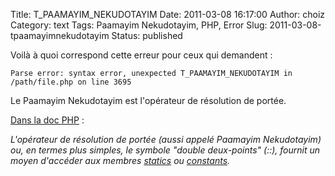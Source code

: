 Title: T_PAAMAYIM_NEKUDOTAYIM
Date: 2011-03-08 16:17:00
Author: choiz
Category: text
Tags: Paamayim Nekudotayim, PHP, Error
Slug: 2011-03-08-tpaamayimnekudotayim
Status: published

Voilà à quoi correspond cette erreur pour ceux qui demandent :

    Parse error: syntax error, unexpected T_PAAMAYIM_NEKUDOTAYIM in /path/file.php on line 3695

Le Paamayim Nekudotayim est l'opérateur de résolution de portée.

[Dans la doc PHP](http://fr.php.net/manual/fr/language.oop5.paamayim-nekudotayim.php) :

*L'opérateur de résolution de portée (aussi appelé Paamayim Nekudotayim)
ou, en termes plus simples, le symbole "double deux-points" (::),
fournit un moyen d'accéder aux membres
[statics](http://fr.php.net/manual/fr/language.oop5.static.php) ou
[constants](http://fr.php.net/manual/fr/language.oop5.constants.php).*
